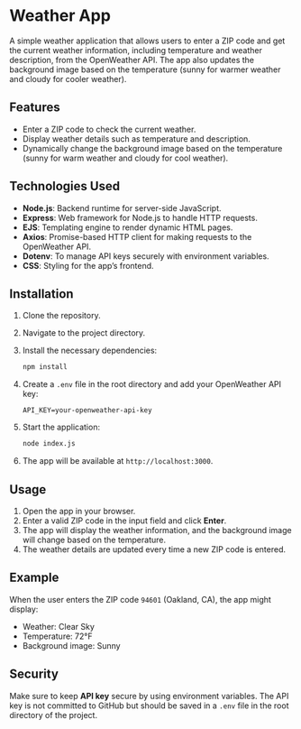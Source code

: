 # Weather App

A simple weather application that allows users to enter a ZIP code and get the current weather information, including temperature and weather description, from the OpenWeather API. The app also updates the background image based on the temperature (sunny for warmer weather and cloudy for cooler weather).

## Features

- Enter a ZIP code to check the current weather.
- Display weather details such as temperature and description.
- Dynamically change the background image based on the temperature (sunny for warm weather and cloudy for cool weather).

## Technologies Used

- **Node.js**: Backend runtime for server-side JavaScript.
- **Express**: Web framework for Node.js to handle HTTP requests.
- **EJS**: Templating engine to render dynamic HTML pages.
- **Axios**: Promise-based HTTP client for making requests to the OpenWeather API.
- **Dotenv**: To manage API keys securely with environment variables.
- **CSS**: Styling for the app’s frontend.

## Installation

1. Clone the repository.

2. Navigate to the project directory.

3. Install the necessary dependencies:

    ```bash
    npm install
    ```

4. Create a `.env` file in the root directory and add your OpenWeather API key:

    ```env
    API_KEY=your-openweather-api-key
    ```

5. Start the application:

    ```bash
    node index.js
    ```

6. The app will be available at `http://localhost:3000`.

## Usage

1. Open the app in your browser.
2. Enter a valid ZIP code in the input field and click **Enter**.
3. The app will display the weather information, and the background image will change based on the temperature.
4. The weather details are updated every time a new ZIP code is entered.

## Example

When the user enters the ZIP code `94601` (Oakland, CA), the app might display:

- Weather: Clear Sky
- Temperature: 72°F
- Background image: Sunny

## Security

Make sure to keep **API key** secure by using environment variables. The API key is not committed to GitHub but should be saved in a `.env` file in the root directory of the project.

